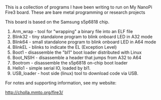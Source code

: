 This is a collection of programs I have been writing to run on My NanoPi Fire3 board.
These are bare metal programming or research projects

This board is based on the Samsung s5p6818 chip.

1. Arm_wrap - tool for "wrapping" a binary file into an ELF file
1. Blink32 - tiny standalone program to blink onboard LED in A32 mode
1. Blink64 - small standalone program to blink onboard LED in A64 mode
1. BlinkEL - blinks to indicate the EL (Exception Level)
1. Boot1 - disassemble the "bl1" boot loader distributed with Linux
1. Boot_NSIH - disassemble a header that jumps from A32 to A64
1. Bootrom - disassemble the s5p6818 on-chip boot loader
1. Hello1 - simple serial IO, loaded by bl1.
1. USB_loader - host side (linux) tool to download code via USB.

For notes and supporting information, see my website:

http://cholla.mmto.org/fire3/
